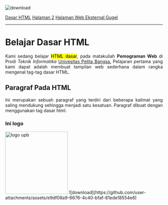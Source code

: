 ![download](https://github.com/user-attachments/assets/02e75b9b-184f-4d0e-a404-8a8d050a3587)<!DOCTYPE html>
<html lang="en">
<head>
    <meta charset="UTF-8">
    <meta name="viewport" content="width=device-width, initial-scale=1.0">
    <title>Tag Html Dasar</title>
</head>
    <!--ini nav-->
    <nav>
        <a href="lab1_tag_dasar.html">Dasar HTML</a>
        <a href="lab1_halaman2.html">Halaman 2</a>
        <a href="https://www.google.com">Halaman Web Eksternal Gugel</a>
    </nav>
    <hr>
    <!--judul paragraf pertama-->
    <h1>Belajar Dasar HTML</h1>
    <!--Ini paragraf pertama-->
    <p align="justify">Kami sedang belajar <mark>HTML dasar</mark>, pada matakuliah <strong>Pemograman Web</strong> di Prodi
        <i>Teknik Informatika</i> <u>Univesitas Pelita Bangsa.</u> Pelajaran pertama yang kami dapat
        adalah membuat tampilan web sederhana dalam rangka mengenal tag-tag dasar
        HTML.</p>
    <!--judul paragraf kedua-->
    <h2>Paragraf Pada HTML</h2>
    <!--Ini paragraf kedua-->
    <p align="justify">Ini merupakan sebuah paragraf yang terdiri dari beberapa kalimat yang saling
        mendukung sehingga menjadi satu kesatuan. Paragraf dibuat dengan menggunakan
        tag dasar html.</p>
    <!--sub judul paragraf-->
    <h3>Ini logo</h3>
    <!--nambahin gambar pada dock-->
    <img src="image.png" width="200" title="logo upb">
</body>
</html>
![download](https://github.com/user-attachments/assets/e9df08a9-6676-4c40-bfaf-81ede18554e6) 


